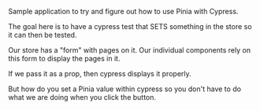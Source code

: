 Sample application to try and figure out how to use Pinia with Cypress.

The goal here is to have a cypress test that SETS something in the store so it can then be tested.

Our store has a "form" with pages on it. Our individual components rely on this form to display the pages in it.

If we pass it as a prop, then cypress displays it properly.

But how do you set a Pinia value within cypress so you don't have to do what we are doing when you click the button.
